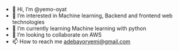 - 👋 Hi, I’m @yemo-oyat
- 👀 I’m interested in Machine learning, Backend and frontend web technologies
- 🌱 I’m currently learning Machine learning with python
- 💞️ I’m looking to collaborate on AWS
- 📫 How to reach me adebayoryemi@gmail.com

<!---
yemo-oyat/yemo-oyat is a ✨ special ✨ repository because its `README.md` (this file) appears on your GitHub profile.
You can click the Preview link to take a look at your changes.
--->

